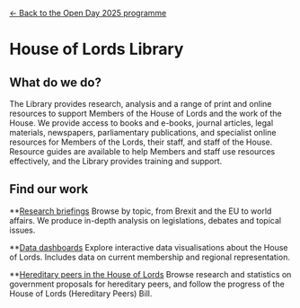 <a href="../">&larr; Back to the Open Day 2025 programme</a>

# House of Lords Library

## What do we do?  
The Library provides research, analysis and a range of print and online resources to support Members of the House of Lords and the work of the House. We provide access to books and e-books, journal articles, legal materials, newspapers, parliamentary publications, and specialist online resources for Members of the Lords, their staff, and staff of the House. Resource guides are available to help Members and staff use resources effectively, and the Library provides training and support.

## Find our work

**[Research briefings](https://lordslibrary.parliament.uk/research/)
Browse by topic, from Brexit and the EU to world affairs. We produce in-depth analysis on legislations, debates and topical issues.

**[Data dashboards](https://lordslibrary.parliament.uk/type/data-dashboard/)
Explore interactive data visualisations about the House of Lords. Includes data on current membership and regional representation.

**[Hereditary peers in the House of Lords](https://lordslibrary.parliament.uk/hereditary-peers-in-the-house-of-lords/)
Browse research and statistics on government proposals for hereditary peers, and follow the progress of the House of Lords (Hereditary Peers) Bill.
